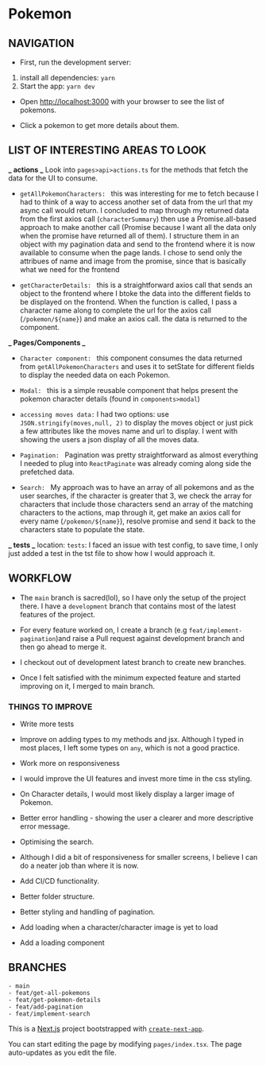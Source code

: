 # Pokemon
## NAVIGATION

- First, run the development server: 

1. install all dependencies: `yarn`
2. Start the app: `yarn dev`

- Open [http://localhost:3000](http://localhost:3000) with your browser to see the list of pokemons.

- Click a pokemon to get more details about them.
## LIST OF INTERESTING AREAS TO LOOK
**_ actions _**
Look into `pages>api>actions.ts` for the methods that fetch the data for the UI to consume.



- `getAllPokemonCharacters: ` this was interesting for me to fetch because I had to think of a way to access another set of data from the url that my async call would return. I concluded to map through my returned data from the first axios call (`characterSummary`) then use a Promise.all-based approach to make another call (Promise because I want all the data only when the promise have returned all of them).
I structure them in an object with my pagination data and send to the frontend where it is now available to consume when the page lands.
I chose to send only the attribues of name and image from the promise, since that is basically what we need for the frontend

- `getCharacterDetails: ` this is a straightforward axios call that sends an object to the frontend where I btoke the data into the different fields to be displayed on the frontend.
  When the function is called, I pass a character name along to complete the url for the axios call (`/pokemon/${name}`) and make an axios call. the data is returned to the component.

**_ Pages/Components _**

- `Character component: ` this component consumes the data returned from `getAllPokemonCharacters` and uses it to setState for different fields to display the needed data on each Pokemon.

- `Modal: ` this is a simple reusable component that helps present the pokemon character details (found in `components>modal`)

- `accessing moves data:` I had two options: use `JSON.stringify(moves,null, 2)` to display the moves object or just pick a few attributes like the moves name and url to display. I went with showing the users a json display of all the moves data.

- `Pagination: ` Pagination was pretty straightforward as almost everything I needed to plug into `ReactPaginate` was already coming along side the prefetched data.

- `Search: ` My approach was to have an array of all pokemons and as the user searches, if the character is greater that 3, we check the array for characters that include those characters send an array of the matching characters to the actions, map through it, get make an axios call for every name (`/pokemon/${name}`), resolve promise and send it back to the characters state to populate the state.

**_ tests _**
location: `tests`: I faced an issue with test config, to save time, I only just added a test in the tst file to show how I would approach it.

## WORKFLOW
- The `main` branch is sacred(lol), so I have only the setup of the project there. I have a `development` branch that contains most of the latest features of the project.

- For every feature worked on, I create a branch (e.g `feat/implement-pagination`)and raise a Pull request against development branch and then go ahead to merge it.  

- I checkout out of development latest branch to create new branches.

- Once I felt satisfied with the minimum expected feature and started improving on it, I merged to main branch.

### THINGS TO IMPROVE

- Write more tests

- Improve on adding types to my methods and jsx. Although I typed in most places, I left some types on `any`, which is not a good practice.

- Work more on responsiveness

- I would improve the UI features and invest more time in the css styling.

- On Character details, I would most likely display a larger image of Pokemon.

- Better error handling - showing the user a clearer and more descriptive error message.

- Optimising the search.

- Although I did a bit of responsiveness for smaller screens, I believe I can do a neater job than where it is now.

- Add CI/CD functionality.

- Better folder structure.

- Better styling and handling of pagination.

- Add loading when a character/character image is yet to load 

- Add a loading component


## BRANCHES 
```
- main
- feat/get-all-pokemons
- feat/get-pokemon-details
- feat/add-pagination
- feat/implement-search
```




This is a [Next.js](https://nextjs.org/) project bootstrapped with [`create-next-app`](https://github.com/vercel/next.js/tree/canary/packages/create-next-app).

You can start editing the page by modifying `pages/index.tsx`. The page auto-updates as you edit the file.
